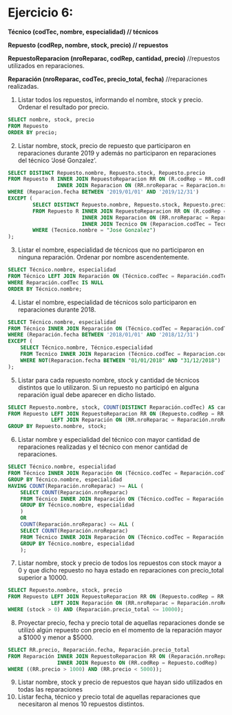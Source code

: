 # Ejercicio 6:

**Técnico (codTec, nombre, especialidad) // técnicos**

**Repuesto (codRep, nombre, stock, precio) // repuestos**

**RepuestoReparacion (nroReparac, codRep, cantidad, precio)** //repuestos utilizados en
reparaciones.

**Reparación (nroReparac, codTec, precio_total, fecha)** //reparaciones realizadas.

1. Listar todos los repuestos, informando el nombre, stock y precio. Ordenar el
resultado por precio.

```sql
SELECT nombre, stock, precio
FROM Repuesto
ORDER BY precio;
```

2. Listar nombre, stock, precio de repuesto que participaron en reparaciones durante
2019 y además no participaron en reparaciones del técnico ‘José Gonzalez’.

```sql
SELECT DISTINCT Repuesto.nombre, Repuesto.stock, Repuesto.precio
FROM Repuesto R INNER JOIN RepuestoReparacion RR ON (R.codRep = RR.codRep)
                INNER JOIN Reparacion ON (RR.nroReparac = Reparacion.nroReparac)
WHERE (Reparacion.fecha BETWEEN '2019/01/01' AND '2019/12/31')
EXCEPT (
        SELECT DISTINCT Repuesto.nombre, Repuesto.stock, Repuesto.precio
        FROM Repuesto R INNER JOIN RepuestoReparacion RR ON (R.codRep = RR.codRep)
                        INNER JOIN Reparacion ON (RR.nroReparac = Reparacion.nroReparac)
                        INNER JOIN Tecnico ON (Reparacion.codTec = Tecnico.codTec)
        WHERE (Tecnico.nombre = "Jose Gonzalez")
);
```

3. Listar el nombre, especialidad de técnicos que no participaron en ninguna
reparación. Ordenar por nombre ascendentemente.

```sql
SELECT Técnico.nombre, especialidad
FROM Técnico LEFT JOIN Reparación ON (Técnico.codTec = Reparación.codTec)
WHERE Reparación.codTec IS NULL
ORDER BY Técnico.nombre;
```

4. Listar el nombre, especialidad de técnicos solo participaron en reparaciones durante 2018.

```sql
SELECT Técnico.nombre, especialidad
FROM Técnico INNER JOIN Reparación ON (Técnico.codTec = Reparación.codTec)
WHERE (Reparación.fecha BETWEEN '2018/01/01' AND '2018/12/31')
EXCEPT (
    SELECT Técnico.nombre, Técnico.especialidad
    FROM Tecnico INNER JOIN Reparacion (Técnico.codTec = Reparacion.codTec)
    WHERE NOT(Reparacion.fecha BETWEEN "01/01/2018" AND "31/12/2018")
);
```

5. Listar para cada repuesto nombre, stock y cantidad de técnicos distintos que lo
utilizaron. Si un repuesto no participó en alguna reparación igual debe aparecer en
dicho listado.

```sql
SELECT Repuesto.nombre, stock, COUNT(DISTINCT Reparación.codTec) AS cantidad_tecnicos
FROM Repuesto LEFT JOIN RepuestoReparacion RR ON (Repuesto.codRep = RR.codRep)
              LEFT JOIN Reparación ON (RR.nroReparac = Reparación.nroReparac)
GROUP BY Repuesto.nombre, stock;
```

6. Listar nombre y especialidad del técnico con mayor cantidad de reparaciones
realizadas y el técnico con menor cantidad de reparaciones.

```sql
SELECT Técnico.nombre, especialidad
FROM Técnico INNER JOIN Reparación ON (Técnico.codTec = Reparación.codTec)
GROUP BY Técnico.nombre, especialidad
HAVING COUNT(Reparación.nroReparac) >= ALL (
    SELECT COUNT(Reparación.nroReparac)
    FROM Técnico INNER JOIN Reparación ON (Técnico.codTec = Reparación.codTec)
    GROUP BY Técnico.nombre, especialidad
    )
    OR
    COUNT(Reparación.nroReparac) <= ALL (
    SELECT COUNT(Reparación.nroReparac)
    FROM Técnico INNER JOIN Reparación ON (Técnico.codTec = Reparación.codTec)
    GROUP BY Técnico.nombre, especialidad
    );
```

7. Listar nombre, stock y precio de todos los repuestos con stock mayor a 0 y que
dicho repuesto no haya estado en reparaciones con precio_total superior a 10000.

```sql
SELECT Repuesto.nombre, stock, precio
FROM Repuesto LEFT JOIN RepuestoReparacion RR ON (Repuesto.codRep = RR.codRep)
              LEFT JOIN Reparación ON (RR.nroReparac = Reparación.nroReparac)
WHERE (stock > 0) AND (Reparación.precio_total <= 10000);
```

8. Proyectar precio, fecha y precio total de aquellas reparaciones donde se utilizó algún
repuesto con precio en el momento de la reparación mayor a $1000 y menor a
$5000.

```sql
SELECT RR.precio, Reparación.fecha, Reparación.precio_total
FROM Reparación INNER JOIN RepuestoReparacion RR ON (Reparación.nroReparac = RR.nroReparac)
                INNER JOIN Repuesto ON (RR.codRep = Repuesto.codRep)
WHERE ((RR.precio > 1000) AND (RR.precio < 5000));
```

9. Listar nombre, stock y precio de repuestos que hayan sido utilizados en todas las
reparaciones
10. Listar fecha, técnico y precio total de aquellas reparaciones que necesitaron al
menos 10 repuestos distintos.

